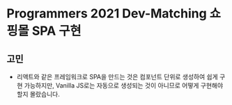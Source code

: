 # Programmers 2021 Dev-Matching 쇼핑몰 SPA 구현

## 고민

- 리액트와 같은 프레임워크로 SPA을 만드는 것은 컴포넌트 단위로 생성하여 쉽게 구현 가능하지만, Vanilla JS로는 자동으로 생성되는 것이 아니므로 어떻게 구현해야 할지 몰랐습니다.
